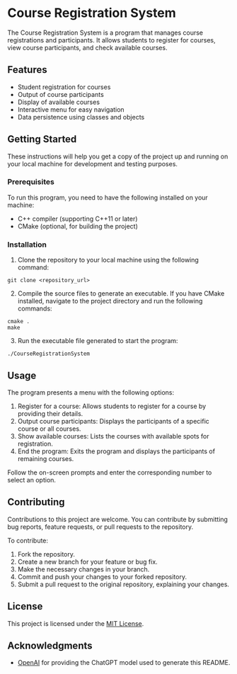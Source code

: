 # Course Registration System

The Course Registration System is a program that manages course registrations and participants. It allows students to register for courses, view course participants, and check available courses.

## Features

- Student registration for courses
- Output of course participants
- Display of available courses
- Interactive menu for easy navigation
- Data persistence using classes and objects

## Getting Started

These instructions will help you get a copy of the project up and running on your local machine for development and testing purposes.

### Prerequisites

To run this program, you need to have the following installed on your machine:

- C++ compiler (supporting C++11 or later)
- CMake (optional, for building the project)

### Installation

1. Clone the repository to your local machine using the following command:

```linux
git clone <repository_url>
```

2. Compile the source files to generate an executable. If you have CMake installed, navigate to the project directory and run the following commands:
```
cmake .
make
```

3. Run the executable file generated to start the program:

```
./CourseRegistrationSystem
```

## Usage

The program presents a menu with the following options:

1. Register for a course: Allows students to register for a course by providing their details.
2. Output course participants: Displays the participants of a specific course or all courses.
3. Show available courses: Lists the courses with available spots for registration.
4. End the program: Exits the program and displays the participants of remaining courses.

Follow the on-screen prompts and enter the corresponding number to select an option.

## Contributing

Contributions to this project are welcome. You can contribute by submitting bug reports, feature requests, or pull requests to the repository.

To contribute:

1. Fork the repository.
2. Create a new branch for your feature or bug fix.
3. Make the necessary changes in your branch.
4. Commit and push your changes to your forked repository.
5. Submit a pull request to the original repository, explaining your changes.

## License

This project is licensed under the [MIT License](LICENSE).


## Acknowledgments

- [OpenAI](https://openai.com/) 
for
 providing the ChatGPT model used 
to
 generate this README.











